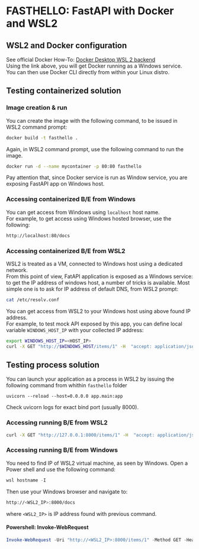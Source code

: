 # FASTHELLO: FastAPI with Docker and WSL2

## WSL2 and Docker configuration
See official Docker How-To: [Docker Desktop WSL 2 backend](https://docs.docker.com/docker-for-windows/wsl/)  
Using the link above, you will get Docker running as a Windows service.  
You can then use Docker CLI directly from within your Linux distro.

## Testing containerized solution
### Image creation & run
You can create the image with the following command, to be issued in WSL2 command prompt:
```Bash
docker build -t fasthello .
```
Again, in WSL2 command prompt, use the following command to run the image.
```Bash
docker run -d --name mycontainer -p 80:80 fasthello
```
Pay attention that, since Docker service is run as Window service, you are exposing FastAPI app on Windows host.

### Accessing containerized B/E from Windows
You can get access from Windows using `localhost` host name.  
For example, to get access using Windows hosted browser, use the following:
```Bash
http://localhost:80/docs
``` 

### Accessing containerized B/E from WSL2
WSL2 is treated as a VM, connected to Windows host using a dedicated network.  
From this point of view, FatAPI application is exposed as a Windows service: to get the IP address of windows host, a number of tricks is available. Most simple one is to ask for IP address of default DNS, from WSL2 prompt:
```Bash
cat /etc/resolv.conf
``` 
You can get access from WSL2 to your Windows host using above found IP address.  
For example, to test mock API exposed by this app, you can define local variable `WINDOWS_HOST_IP` with your collected IP address:
```Bash
export WINDOWS_HOST_IP=<HOST_IP>
curl -X GET "http://$WINDOWS_HOST/items/1" -H  "accept: application/json"
``` 

## Testing process solution
You can launch your application as a process in WSL2 by issuing the following command from whithin `fasthello` folder
```
uvicorn --reload --host=0.0.0.0 app.main:app
```
Check uvicorn logs for exact bind port (usually 8000).

### Accessing running B/E from WSL2
```Bash
curl -X GET "http://127.0.0.1:8000/items/1" -H  "accept: application/json"
``` 

### Accessing running B/E from Windows
You need to find IP of WSL2 virtual machine, as seen by Windows. Open a Power shell and use the following command:
```Powershell
wsl hostname -I
```
Then use your Windows browser and navigate to:
```Bash
http://<WSL2_IP>:8000/docs
``` 
where `<WSL2_IP>` is IP address found with previous command.

#### Powershell: Invoke-WebRequest
```Powershell
Invoke-WebRequest -Uri "http://<WSL2_IP>:8000/items/1" -Method GET -Headers @{"accept"="application/json"}
```
